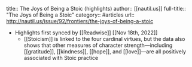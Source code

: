 title:: The Joys of Being a Stoic (highlights)
author:: [[nautil.us]]
full-title:: "The Joys of Being a Stoic"
category:: #articles
url:: http://nautil.us/issue/92/frontiers/the-joys-of-being-a-stoic

- Highlights first synced by [[Readwise]] [[Nov 18th, 2022]]
	- [[Stoicism]] is linked to the four cardinal virtues, but the data also shows that other measures of character strength—including [[gratitude]], [[kindness]], [[hope]], and [[love]]—are all positively associated with Stoic practice